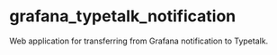 # grafana_typetalk_notification

Web application for transferring from Grafana notification to Typetalk.